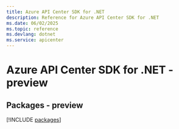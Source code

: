 ```yaml
---
title: Azure API Center SDK for .NET
description: Reference for Azure API Center SDK for .NET
ms.date: 06/02/2025
ms.topic: reference
ms.devlang: dotnet
ms.service: apicenter
---
```

# Azure API Center SDK for .NET - preview
## Packages - preview
[!INCLUDE [packages](api-center-index.md)]